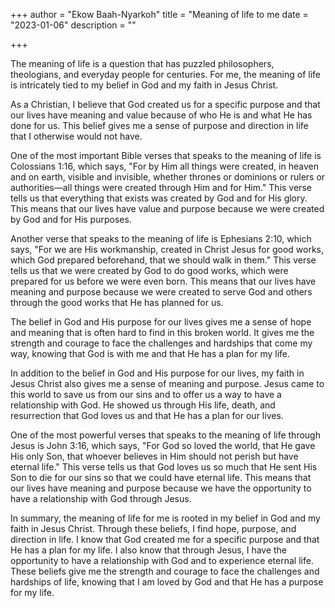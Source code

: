 +++
author = "Ekow Baah-Nyarkoh"
title = "Meaning of life to me
date = "2023-01-06"
description = ""

+++

The meaning of life is a question that has puzzled philosophers, theologians, and everyday people for centuries. For me, the meaning of life is intricately tied to my belief in God and my faith in Jesus Christ.

As a Christian, I believe that God created us for a specific purpose and that our lives have meaning and value because of who He is and what He has done for us. This belief gives me a sense of purpose and direction in life that I otherwise would not have.

One of the most important Bible verses that speaks to the meaning of life is Colossians 1:16, which says, "For by Him all things were created, in heaven and on earth, visible and invisible, whether thrones or dominions or rulers or authorities—all things were created through Him and for Him." This verse tells us that everything that exists was created by God and for His glory. This means that our lives have value and purpose because we were created by God and for His purposes.

Another verse that speaks to the meaning of life is Ephesians 2:10, which says, "For we are His workmanship, created in Christ Jesus for good works, which God prepared beforehand, that we should walk in them." This verse tells us that we were created by God to do good works, which were prepared for us before we were even born. This means that our lives have meaning and purpose because we were created to serve God and others through the good works that He has planned for us.

The belief in God and His purpose for our lives gives me a sense of hope and meaning that is often hard to find in this broken world. It gives me the strength and courage to face the challenges and hardships that come my way, knowing that God is with me and that He has a plan for my life.

In addition to the belief in God and His purpose for our lives, my faith in Jesus Christ also gives me a sense of meaning and purpose. Jesus came to this world to save us from our sins and to offer us a way to have a relationship with God. He showed us through His life, death, and resurrection that God loves us and that He has a plan for our lives.

One of the most powerful verses that speaks to the meaning of life through Jesus is John 3:16, which says, "For God so loved the world, that He gave His only Son, that whoever believes in Him should not perish but have eternal life." This verse tells us that God loves us so much that He sent His Son to die for our sins so that we could have eternal life. This means that our lives have meaning and purpose because we have the opportunity to have a relationship with God through Jesus.

In summary, the meaning of life for me is rooted in my belief in God and my faith in Jesus Christ. Through these beliefs, I find hope, purpose, and direction in life. I know that God created me for a specific purpose and that He has a plan for my life. I also know that through Jesus, I have the opportunity to have a relationship with God and to experience eternal life. These beliefs give me the strength and courage to face the challenges and hardships of life, knowing that I am loved by God and that He has a purpose for my life.

